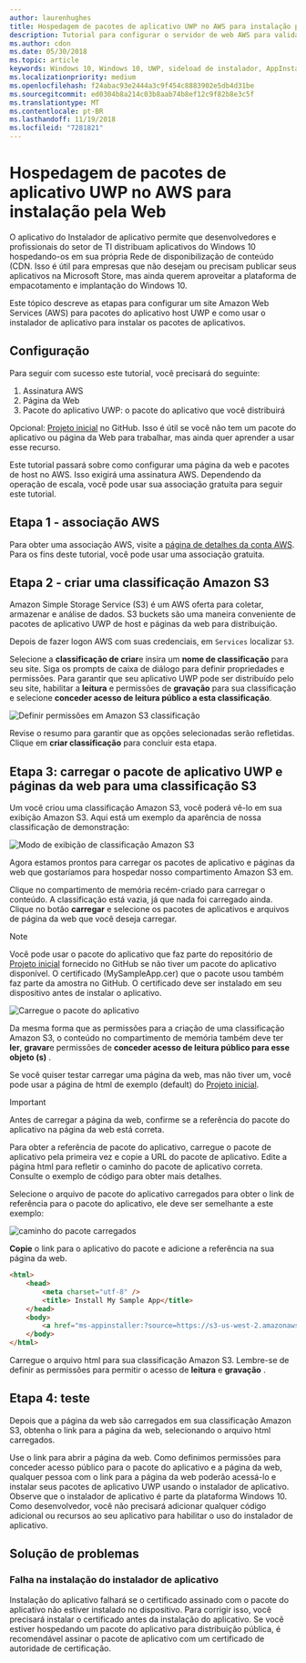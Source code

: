 ```yaml
---
author: laurenhughes
title: Hospedagem de pacotes de aplicativo UWP no AWS para instalação pela Web
description: Tutorial para configurar o servidor de web AWS para validar a instalação do aplicativo por meio do instalador de aplicativo do aplicativo
ms.author: cdon
ms.date: 05/30/2018
ms.topic: article
keywords: Windows 10, Windows 10, UWP, sideload de instalador, AppInstaller, aplicativo, relacionados pacotes opcionais, definidos, AWS
ms.localizationpriority: medium
ms.openlocfilehash: f24abac93e2444a3c9f454c8883902e5db4d31be
ms.sourcegitcommit: ed0304b8a214c03b8aab74b8ef12c9f82b8e3c5f
ms.translationtype: MT
ms.contentlocale: pt-BR
ms.lasthandoff: 11/19/2018
ms.locfileid: "7281821"
---
```

# <a name="hosting-uwp-app-packages-on-aws-for-web-install"></a>Hospedagem de pacotes de aplicativo UWP no AWS para instalação pela Web

O aplicativo do Instalador de aplicativo permite que desenvolvedores e profissionais do setor de TI distribuam aplicativos do Windows 10 hospedando-os em sua própria Rede de disponibilização de conteúdo (CDN. Isso é útil para empresas que não desejam ou precisam publicar seus aplicativos na Microsoft Store, mas ainda querem aproveitar a plataforma de empacotamento e implantação do Windows 10.

Este tópico descreve as etapas para configurar um site Amazon Web Services (AWS) para pacotes do aplicativo host UWP e como usar o instalador de aplicativo para instalar os pacotes de aplicativos.

## <a name="setup"></a>Configuração

Para seguir com sucesso este tutorial, você precisará do seguinte:
 
1. Assinatura AWS 
2. Página da Web
3. Pacote do aplicativo UWP: o pacote do aplicativo que você distribuirá

Opcional: [Projeto inicial](https://github.com/AppInstaller/MySampleWebApp) no GitHub. Isso é útil se você não tem um pacote do aplicativo ou página da Web para trabalhar, mas ainda quer aprender a usar esse recurso.

Este tutorial passará sobre como configurar uma página da web e pacotes de host no AWS. Isso exigirá uma assinatura AWS. Dependendo da operação de escala, você pode usar sua associação gratuita para seguir este tutorial. 

## <a name="step-1---aws-membership"></a>Etapa 1 - associação AWS
Para obter uma associação AWS, visite a [página de detalhes da conta AWS](https://aws.amazon.com/free/). Para os fins deste tutorial, você pode usar uma associação gratuita.

## <a name="step-2---create-an-amazon-s3-bucket"></a>Etapa 2 - criar uma classificação Amazon S3

Amazon Simple Storage Service (S3) é um AWS oferta para coletar, armazenar e análise de dados. S3 buckets são uma maneira conveniente de pacotes de aplicativo UWP de host e páginas da web para distribuição. 

Depois de fazer logon AWS com suas credenciais, em `Services` localizar `S3`. 

Selecione a **classificação de criar**e insira um **nome de classificação** para seu site. Siga os prompts de caixa de diálogo para definir propriedades e permissões. Para garantir que seu aplicativo UWP pode ser distribuído pelo seu site, habilitar a **leitura** e permissões de **gravação** para sua classificação e selecione **conceder acesso de leitura público a esta classificação**.

![Definir permissões em Amazon S3 classificação](images/aws-permissions.png) 

Revise o resumo para garantir que as opções selecionadas serão refletidas. Clique em **criar classificação** para concluir esta etapa. 

## <a name="step-3---upload-uwp-app-package-and-web-pages-to-an-s3-bucket"></a>Etapa 3: carregar o pacote de aplicativo UWP e páginas da web para uma classificação S3

Um você criou uma classificação Amazon S3, você poderá vê-lo em sua exibição Amazon S3. Aqui está um exemplo da aparência de nossa classificação de demonstração:

![Modo de exibição de classificação Amazon S3](images/aws-post-create.png)

Agora estamos prontos para carregar os pacotes de aplicativo e páginas da web que gostaríamos para hospedar nosso compartimento Amazon S3 em. 

Clique no compartimento de memória recém-criado para carregar o conteúdo. A classificação está vazia, já que nada foi carregado ainda. Clique no botão **carregar** e selecione os pacotes de aplicativos e arquivos de página da web que você deseja carregar.

> [!NOTE]
> Você pode usar o pacote do aplicativo que faz parte do repositório de [Projeto inicial](https://github.com/AppInstaller/MySampleWebApp) fornecido no GitHub se não tiver um pacote do aplicativo disponível. O certificado (MySampleApp.cer) que o pacote usou também faz parte da amostra no GitHub. O certificado deve ser instalado em seu dispositivo antes de instalar o aplicativo.

![Carregue o pacote do aplicativo](images/aws-upload-package.png)

Da mesma forma que as permissões para a criação de uma classificação Amazon S3, o conteúdo no compartimento de memória também deve ter **ler**, **gravar**e permissões de **conceder acesso de leitura público para esse objeto (s)** .

Se você quiser testar carregar uma página da web, mas não tiver um, você pode usar a página de html de exemplo (default) do [Projeto inicial](https://github.com/AppInstaller/MySampleWebApp/blob/master/MySampleWebApp/default.html).

> [!IMPORTANT]
> Antes de carregar a página da web, confirme se a referência do pacote do aplicativo na página da web está correta. 

Para obter a referência de pacote do aplicativo, carregue o pacote de aplicativo pela primeira vez e copie a URL do pacote de aplicativo. Edite a página html para refletir o caminho do pacote de aplicativo correta. Consulte o exemplo de código para obter mais detalhes. 

Selecione o arquivo de pacote do aplicativo carregados para obter o link de referência para o pacote do aplicativo, ele deve ser semelhante a este exemplo:

![caminho do pacote carregados](images/aws-package-path.png)

**Copie** o link para o aplicativo do pacote e adicione a referência na sua página da web. 

```html
<html>
    <head>
        <meta charset="utf-8" />
        <title> Install My Sample App</title>
    </head>
    <body>
        <a href="ms-appinstaller:?source=https://s3-us-west-2.amazonaws.com/appinstaller-aws-demo/MySampleApp.appxbundle"> Install My Sample App</a>
    </body>
</html>
```
Carregue o arquivo html para sua classificação Amazon S3. Lembre-se de definir as permissões para permitir o acesso de **leitura** e **gravação** .

## <a name="step-4---test"></a>Etapa 4: teste

Depois que a página da web são carregados em sua classificação Amazon S3, obtenha o link para a página da web, selecionando o arquivo html carregados.

Use o link para abrir a página da web. Como definimos permissões para conceder acesso público para o pacote do aplicativo e a página da web, qualquer pessoa com o link para a página da web poderão acessá-lo e instalar seus pacotes de aplicativo UWP usando o instalador de aplicativo. Observe que o instalador de aplicativo é parte da plataforma Windows 10. Como desenvolvedor, você não precisará adicionar qualquer código adicional ou recursos ao seu aplicativo para habilitar o uso do instalador de aplicativo. 

## <a name="troubleshooting"></a>Solução de problemas

### <a name="app-installer-fails-to-install"></a>Falha na instalação do instalador de aplicativo 

Instalação do aplicativo falhará se o certificado assinado com o pacote do aplicativo não estiver instalado no dispositivo. Para corrigir isso, você precisará instalar o certificado antes da instalação do aplicativo. Se você estiver hospedando um pacote do aplicativo para distribuição pública, é recomendável assinar o pacote de aplicativo com um certificado de autoridade de certificação. 


